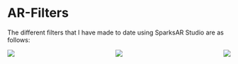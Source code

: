 # AR-Filters

The different filters that I have made to date using SparksAR Studio are as follows:

<p align="center" topmargin="200px">
<img src="https://user-images.githubusercontent.com/73272997/124395095-d3149c00-dd1f-11eb-9db9-bacd2814956a.png" align="left">
<img src="https://user-images.githubusercontent.com/73272997/124395158-28e94400-dd20-11eb-8029-5a6c56bd4fc8.png" align="center">
<img src="https://user-images.githubusercontent.com/73272997/124395308-00157e80-dd21-11eb-9d6d-a09aee041674.png" align="right">
</p>
